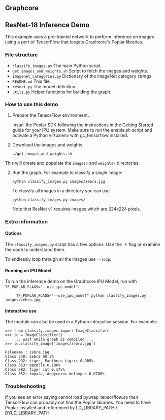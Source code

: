 
Graphcore
---
## ResNet-18 Inference Demo

This example uses a pre-trained network to perform inference on images using a port
of TensorFlow that targets Graphcore's Poplar libraries.

### File structure

* `classify_images.py` The main Python script.
* `get_images_and_weights.sh` Script to fetch the images and weights.
* `imagenet_categories.py` Dictionary of the ImageNet category strings.
* `README.md` This file.
* `resnet.py` The model definition.
* `utils.py` Helper functions for building the graph.

### How to use this demo

1) Prepare the TensorFlow environment.

   Install the Poplar SDK following the instructions in the Getting Started guide
   for your IPU system. Make sure to run the enable.sh script and activate a
   Python virtualenv with gc_tensorflow installed.

2) Download the images and weights.

       ./get_images_and_weights.sh

  This will create and populate the `images/` and `weights/` directories.

2) Run the graph. For example to classify a single image:

       python classify_images.py images/zebra.jpg

   To classify all images in a directory you can use

       python classify_images.py images/

   Note that ResNet v1 requires images which are 224x224 pixels.

### Extra information

#### Options
The `classify_images.py` script has a few options. Use the `-h` flag or examine the code to understand them.

To endlessly loop through all the images use `--loop`.

#### Running on IPU Model
To run the inference demo on the Graphcore IPU Model, run with `TF_POPLAR_FLAGS="--use_ipu_model"`:

         TF_POPLAR_FLAGS="--use_ipu_model" python classify_images.py images/zebra.jpg

#### Interactive use
The module can also be used in a Python interactive session. For example:

    >>> from classify_images import ImageClassifier
    >>> ic = ImageClassifier()
        ... wait while graph is compiled ...
    >>> ic.classify_image('images/zebra.jpg')

    Filename : zebra.jpg
    Class 340: zebra 98.3%
    Class 292: tiger, Panthera tigris 0.905%
    Class 353: gazelle 0.186%
    Class 282: tiger cat 0.175%
    Class 352: impala, Aepyceros melampus 0.0706%

### Troubleshooting

If you see an error saying cannot load pywrap_tensorflow.so then TensorFlow can probably
not find the Poplar libraries. You need to have Poplar installed and referenced by
LD_LIBRARY_PATH / DYLD_LIBRARY_PATH.
